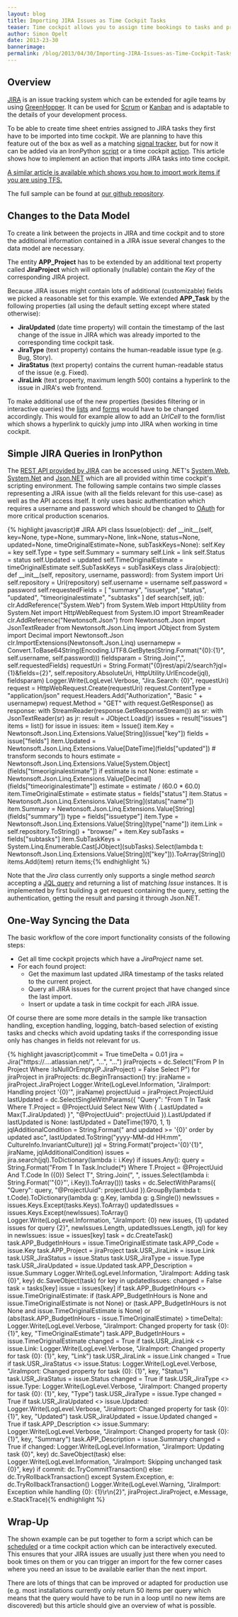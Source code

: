 ```yaml
---
layout: blog
title: Importing JIRA Issues as Time Cockpit Tasks
teaser: Time cockpit allows you to assign time bookings to tasks and projects. If you are using JIRA for planning and bug tracking, this article shows you how to import issues from JIRA into time cockpit in order to use them for time booking. This can be achieved by using the REST API provided by JIRA and a small python script in time cockpit.
author: Simon Opelt
date: 2013-23-30
bannerimage: 
permalink: /blog/2013/04/30/Importing-JIRA-Issues-as-Time-Cockpit-Tasks
---
```


<h2 xmlns="http://www.w3.org/1999/xhtml">Overview</h2><p xmlns="http://www.w3.org/1999/xhtml">
  <a href="http://www.atlassian.com/software/jira/overview" target="_blank">JIRA</a> is an issue tracking system which can be extended for agile teams by using <a href="http://www.atlassian.com/software/greenhopper/overview" target="_blank">GreenHopper</a>. It can be used for <a href="http://en.wikipedia.org/wiki/Scrum_(development)" target="_blank">Scrum</a> or <a href="http://en.wikipedia.org/wiki/Kanban_(development)" target="_blank">Kanban</a> and is adaptable to the details of your development process.</p><p xmlns="http://www.w3.org/1999/xhtml">To be able to create time sheet entries assigned to JIRA tasks they first have to be imported into time cockpit. We are planning to have this feature out of the box as well as a matching <a href="http://help.timecockpit.com/?topic=html/bc84a014-edce-4c69-98a8-c6a7774b138c.htm" target="_blank">signal tracker</a>, but for now it can be added via an IronPython <a href="http://help.timecockpit.com/?topic=html/c20d94e9-97dc-48a8-9171-fd3bb70dad86.htm" target="_blank">script</a> or a time cockpit <a href="http://help.timecockpit.com/?topic=html/d11350b0-c965-47bf-8166-5ceda1541dee.htm" target="_blank">action</a>. This article shows how to implement an action that imports JIRA tasks into time cockpit.</p><p xmlns="http://www.w3.org/1999/xhtml">
  <a href="http://www.timecockpit.com/blog/2013/05/31/TFS-Work-Items-as-Time-Cockpit-Tasks">A similar article is available which shows you how to import work items if you are using TFS.</a>
</p><p xmlns="http://www.w3.org/1999/xhtml">The full sample can be found at <a href="https://github.com/software-architects/TimeCockpit.Scripts/blob/master/TimeCockpit.Tasks.Jira/TimeCockpit.Tasks.Jira.py" target="_blank">our github repository</a>.</p><h2 xmlns="http://www.w3.org/1999/xhtml">Changes to the Data Model</h2><p xmlns="http://www.w3.org/1999/xhtml">To create a link between the projects in JIRA and time cockpit and to store the additional information contained in a JIRA issue several changes to the data model are necessary.</p><p xmlns="http://www.w3.org/1999/xhtml">The entity <strong>APP_Project</strong> has to be extended by an additional text property called <strong>JiraProject</strong> which will optionally (nullable) contain the <em>Key</em> of the corresponding JIRA project.</p><p xmlns="http://www.w3.org/1999/xhtml">Because JIRA issues might contain lots of additional (customizable) fields we picked a reasonable set for this example. We extended <strong>APP_Task</strong> by the following properties (all using the default setting except where stated otherwise):</p><ul xmlns="http://www.w3.org/1999/xhtml">
  <li>
    <strong>JiraUpdated</strong> (date time property) will contain the timestamp of the last change of the issue in JIRA which was already imported to the corresponding time cockpit task.</li>
  <li>
    <strong>JiraType</strong> (text property) contains the human-readable issue type (e.g. Bug, Story).</li>
  <li>
    <strong>JiraStatus</strong> (text property) contains the current human-readable status of the issue (e.g. Fixed).</li>
  <li>
    <strong>JiraLink</strong> (text property, maximum length 500) contains a hyperlink to the issue in JIRA's web frontend.</li>
</ul><p xmlns="http://www.w3.org/1999/xhtml">To make additional use of the new properties (besides filtering or in interactive queries) the <a href="http://help.timecockpit.com/?topic=html/b24c40b5-05ce-4d71-8e62-751382eabd0e.htm" target="_blank">lists</a> and <a href="http://help.timecockpit.com/?topic=html/e50f3f06-9cfd-4dc2-bdeb-c56039045465.htm" target="_blank">forms</a> would have to be changed accordingly. This would for example allow to add an <em>UrlCell</em> to the form/list which shows a hyperlink to quickly jump into JIRA when working in time cockpit.</p><h2 xmlns="http://www.w3.org/1999/xhtml">Simple JIRA Queries in IronPython</h2><p xmlns="http://www.w3.org/1999/xhtml">The <a href="https://developer.atlassian.com/display/JIRADEV/JIRA+REST+APIs" target="_blank">REST API provided by JIRA</a> can be accessed using .NET's <a href="http://msdn.microsoft.com/library/system.web.aspx" target="_blank">System.Web</a>, <a href="http://msdn.microsoft.com/library/system.net.aspx" target="_blank">System.Net</a> and <a href="http://json.codeplex.com/" target="_blank">Json.NET</a> which are all provided within time cockpit's scripting environment. The following sample contains two simple classes representing a JIRA issue (with all the fields relevant for this use-case) as well as the API access itself. It only uses basic authentication which requires a username and password which should be changed to <a href="http://en.wikipedia.org/wiki/OAuth" target="_blank">OAuth</a> for more critical production scenarios.</p>{% highlight javascript}# JIRA API&#xA;class Issue(object):&#xA;    def __init__(self, key=None, type=None, summary=None, link=None, status=None, updated=None, timeOriginalEstimate=None, subTaskKeys=None):&#xA;        self.Key = key&#xA;        self.Type = type&#xA;        self.Summary = summary&#xA;        self.Link = link&#xA;        self.Status = status&#xA;        self.Updated = updated&#xA;        self.TimeOriginalEstimate = timeOriginalEstimate&#xA;        self.SubTaskKeys = subTaskKeys&#xA;&#xA;class Jira(object):&#xA;    def __init__(self, repository, username, password):&#xA;        from System import Uri&#xA;        self.repository = Uri(repository)&#xA;        self.username = username&#xA;        self.password = password&#xA;        self.requestedFields = [ &quot;summary&quot;, &quot;issuetype&quot;, &quot;status&quot;, &quot;updated&quot;, &quot;timeoriginalestimate&quot;, &quot;subtasks&quot; ]&#xA;&#xA;    def search(self, jql):&#xA;        clr.AddReference(&quot;System.Web&quot;)&#xA;        from System.Web import HttpUtility&#xA;        from System.Net import HttpWebRequest&#xA;        from System.IO import StreamReader&#xA;        clr.AddReference(&quot;Newtonsoft.Json&quot;)&#xA;        from Newtonsoft.Json import JsonTextReader&#xA;        from Newtonsoft.Json.Linq import JObject&#xA;        from System import Decimal&#xA;        import Newtonsoft.Json&#xA;        clr.ImportExtensions(Newtonsoft.Json.Linq)&#xA;        usernamepw = Convert.ToBase64String(Encoding.UTF8.GetBytes(String.Format(&quot;{0}:{1}&quot;, self.username, self.password)))&#xA;&#xA;        fieldsparam = String.Join(&quot;,&quot;, self.requestedFields)&#xA;        requestUri = String.Format(&quot;{0}rest/api/2/search?jql={1}&amp;fields={2}&quot;, self.repository.AbsoluteUri, HttpUtility.UrlEncode(jql), fieldsparam)&#xA;        Logger.Write(LogLevel.Verbose, &quot;Jira.Search: {0}&quot;, requestUri)&#xA;&#xA;        request = HttpWebRequest.Create(requestUri)&#xA;        request.ContentType = &quot;application/json&quot;&#xA;&#xA;        request.Headers.Add(&quot;Authorization&quot;, &quot;Basic &quot; + usernamepw)&#xA;&#xA;        request.Method = &quot;GET&quot;&#xA;        with request.GetResponse() as response:&#xA;            with StreamReader(response.GetResponseStream()) as sr:&#xA;                with JsonTextReader(sr) as jr:&#xA;                    result = JObject.Load(jr)&#xA;                    issues = result[&quot;issues&quot;]&#xA;&#xA;                    items = list()&#xA;                    for issue in issues:&#xA;                        item = Issue()&#xA;                        item.Key = Newtonsoft.Json.Linq.Extensions.Value[String](issue[&quot;key&quot;])&#xA;                        fields = issue[&quot;fields&quot;]&#xA;                        item.Updated = Newtonsoft.Json.Linq.Extensions.Value[DateTime](fields[&quot;updated&quot;])&#xA;&#xA;                        # transform seconds to hours&#xA;                        estimate = Newtonsoft.Json.Linq.Extensions.Value[System.Object](fields[&quot;timeoriginalestimate&quot;])&#xA;&#xA;                        if estimate is not None:&#xA;                            estimate = Newtonsoft.Json.Linq.Extensions.Value[Decimal](fields[&quot;timeoriginalestimate&quot;])&#xA;                            estimate = estimate / (60.0 * 60.0)&#xA;&#xA;                        item.TimeOriginalEstimate = estimate&#xA;                        status = fields[&quot;status&quot;]&#xA;                        item.Status = Newtonsoft.Json.Linq.Extensions.Value[String](status[&quot;name&quot;])&#xA;                        item.Summary = Newtonsoft.Json.Linq.Extensions.Value[String](fields[&quot;summary&quot;])&#xA;                        type = fields[&quot;issuetype&quot;]&#xA;                        item.Type = Newtonsoft.Json.Linq.Extensions.Value[String](type[&quot;name&quot;])&#xA;                        item.Link = self.repository.ToString() + &quot;browse/&quot; + item.Key&#xA;&#xA;                        subTasks = fields[&quot;subtasks&quot;]&#xA;                        item.SubTaskKeys = System.Linq.Enumerable.Cast[JObject](subTasks).Select(lambda t: Newtonsoft.Json.Linq.Extensions.Value[String](t[&quot;key&quot;])).ToArray[String]()&#xA;                        items.Add(item)&#xA;&#xA;                    return items;{% endhighlight %}<p xmlns="http://www.w3.org/1999/xhtml">Note that the <em>Jira</em> class currently only supports a single method <em>search</em> accepting a <a href="https://confluence.atlassian.com/display/JIRA/Advanced+Searching" target="_blank">JQL query</a> and returning a list of matching <em>Issue</em> instances. It is implemented by first building a get request containing the query, setting the authentication, getting the result and parsing it through Json.NET.</p><h2 xmlns="http://www.w3.org/1999/xhtml">One-Way Syncing the Data</h2><p xmlns="http://www.w3.org/1999/xhtml">The basic workflow of the core import functionality consists of the following steps:</p><ul xmlns="http://www.w3.org/1999/xhtml">
  <li>Get all time cockpit projects which have a <em>JiraProject</em> name set.</li>
  <li>For each found project:

<ul><li>Get the maximum last updated JIRA timestamp of the tasks related to the current project.</li><li>Query all JIRA issues for the current project that have changed since the last import.</li><li>Insert or update a task in time cockpit for each JIRA issue.</li></ul></li>
</ul><p xmlns="http://www.w3.org/1999/xhtml">Of course there are some more details in the sample like transaction handling, exception handling, logging, batch-based selection of existing tasks and checks which avoid updating tasks if the corresponding issue only has changes in fields not relevant for us.</p>{% highlight javascript}commit = True&#xA;timeDelta = 0.01&#xA;&#xA;jira = Jira(&quot;https://....atlassian.net/&quot;, &quot;...&quot;, &quot;...&quot;)&#xA;jiraProjects = dc.Select(&quot;From P In Project Where :IsNullOrEmpty(P.JiraProject) = False Select P&quot;)&#xA;&#xA;for jiraProject in jiraProjects:&#xA;    dc.BeginTransaction()&#xA;    try:&#xA;        jiraName = jiraProject.JiraProject&#xA;        Logger.Write(LogLevel.Information, &quot;JiraImport: Handling project '{0}'&quot;, jiraName)&#xA;        projectUuid = jiraProject.ProjectUuid&#xA;&#xA;        lastUpdated = dc.SelectSingleWithParams({ &quot;Query&quot;: &quot;From T In Task Where T.Project = @ProjectUuid Select New With { .LastUpdated = Max(T.JiraUpdated) }&quot;, &quot;@ProjectUuid&quot;: projectUuid }).LastUpdated&#xA;        if lastUpdated is None:&#xA;            lastUpdated = DateTime(1970, 1, 1)&#xA;        &#xA;        jqlAdditionalCondition = String.Format(&quot; and updated &gt;= '{0}' order by updated asc&quot;, lastUpdated.ToString(&quot;yyyy-MM-dd HH:mm&quot;, CultureInfo.InvariantCulture))&#xA;        jql = String.Format(&quot;project='{0}'{1}&quot;, jiraName, jqlAdditionalCondition)&#xA;        issues = jira.search(jql).ToDictionary(lambda i: i.Key)&#xA;&#xA;        if issues.Any():&#xA;            query = String.Format(&quot;From T In Task.Include(*) Where T.Project = @ProjectUuid And T.Code In ({0}) Select T&quot;, String.Join(&quot;, &quot;, issues.Select(lambda i: String.Format('&quot;{0}&quot;', i.Key)).ToArray()))&#xA;            tasks = dc.SelectWithParams({ &quot;Query&quot;: query, &quot;@ProjectUuid&quot;: projectUuid }).GroupBy(lambda t: t.Code).ToDictionary(lambda g: g.Key, lambda g: g.Single())&#xA;&#xA;            newIssues = issues.Keys.Except(tasks.Keys).ToArray()&#xA;            updatedIssues = issues.Keys.Except(newIssues).ToArray()&#xA;        &#xA;            Logger.Write(LogLevel.Information, &quot;JiraImport: {0} new issues, {1} updated issues for query {2}&quot;, newIssues.Length, updatedIssues.Length, jql)&#xA;        &#xA;            for key in newIssues:&#xA;                issue = issues[key]&#xA;                task = dc.CreateTask()&#xA;                task.APP_BudgetInHours = issue.TimeOriginalEstimate&#xA;                task.APP_Code = issue.Key&#xA;                task.APP_Project = jiraProject&#xA;                task.USR_JiraLink = issue.Link&#xA;                task.USR_JiraStatus = issue.Status&#xA;                task.USR_JiraType = issue.Type&#xA;                task.USR_JiraUpdated = issue.Updated&#xA;                task.APP_Description = issue.Summary&#xA;                Logger.Write(LogLevel.Information, &quot;JiraImport: Adding task {0}&quot;, key)&#xA;                dc.SaveObject(task)&#xA;&#xA;            for key in updatedIssues:&#xA;                changed = False&#xA;                task = tasks[key]&#xA;                issue = issues[key]&#xA;&#xA;                if task.APP_BudgetInHours &lt;&gt; issue.TimeOriginalEstimate:&#xA;                    if (task.APP_BudgetInHours is None and issue.TimeOriginalEstimate is not None) or (task.APP_BudgetInHours is not None and issue.TimeOriginalEstimate is None) or (abs(task.APP_BudgetInHours - issue.TimeOriginalEstimate) &gt; timeDelta):&#xA;                        Logger.Write(LogLevel.Verbose, &quot;JiraImport: Changed property for task {0}: {1}&quot;, key, &quot;TimeOriginalEstimate&quot;)&#xA;                        task.APP_BudgetInHours = issue.TimeOriginalEstimate&#xA;                        changed = True&#xA;                if task.USR_JiraLink &lt;&gt; issue.Link:&#xA;                    Logger.Write(LogLevel.Verbose, &quot;JiraImport: Changed property for task {0}: {1}&quot;, key, &quot;Link&quot;)&#xA;                    task.USR_JiraLink = issue.Link&#xA;                    changed = True&#xA;                if task.USR_JiraStatus &lt;&gt; issue.Status:&#xA;                    Logger.Write(LogLevel.Verbose, &quot;JiraImport: Changed property for task {0}: {1}&quot;, key, &quot;Status&quot;)&#xA;                    task.USR_JiraStatus = issue.Status&#xA;                    changed = True&#xA;                if task.USR_JiraType &lt;&gt; issue.Type:&#xA;                    Logger.Write(LogLevel.Verbose, &quot;JiraImport: Changed property for task {0}: {1}&quot;, key, &quot;Type&quot;)&#xA;                    task.USR_JiraType = issue.Type&#xA;                    changed = True&#xA;                if task.USR_JiraUpdated &lt;&gt; issue.Updated:&#xA;                    Logger.Write(LogLevel.Verbose, &quot;JiraImport: Changed property for task {0}: {1}&quot;, key, &quot;Updated&quot;)&#xA;                    task.USR_JiraUpdated = issue.Updated&#xA;                    changed = True&#xA;                if task.APP_Description &lt;&gt; issue.Summary:&#xA;                    Logger.Write(LogLevel.Verbose, &quot;JiraImport: Changed property for task {0}: {1}&quot;, key, &quot;Summary&quot;)&#xA;                    task.APP_Description = issue.Summary&#xA;                    changed = True&#xA;&#xA;                if changed:&#xA;                    Logger.Write(LogLevel.Information, &quot;JiraImport: Updating task {0}&quot;, key)&#xA;                    dc.SaveObject(task)&#xA;                else:&#xA;                    Logger.Write(LogLevel.Information, &quot;JiraImport: Skipping unchanged task {0}&quot;, key)&#xA;&#xA;        if commit:&#xA;            dc.TryCommitTransaction()&#xA;        else:&#xA;            dc.TryRollbackTransaction()&#xA;    except System.Exception, e:&#xA;        dc.TryRollbackTransaction()&#xA;        Logger.Write(LogLevel.Warning, &quot;JiraImport: Exception while handling {0}: {1}\r\n{2}&quot;, jiraProject.JiraProject, e.Message, e.StackTrace){% endhighlight %}<h2 xmlns="http://www.w3.org/1999/xhtml">Wrap-Up</h2><p xmlns="http://www.w3.org/1999/xhtml">The shown example can be put together to form a script which can be <a href="http://help.timecockpit.com/?topic=html/7c78b76a-2526-4408-accc-ccae19bbca45.htm" target="_blank">scheduled</a> or a time cockpit action which can be interactively executed. This ensures that your JIRA issues are usually just there when you need to book times on them or you can trigger an import for the few corner cases where you need an issue to be available earlier than the next import.</p><p xmlns="http://www.w3.org/1999/xhtml">There are lots of things that can be improved or adapted for production use (e.g. most installations currently only return 50 items per query which means that the query would have to be run in a loop until no new items are discovered) but this article should give an overview of what is possible.</p>